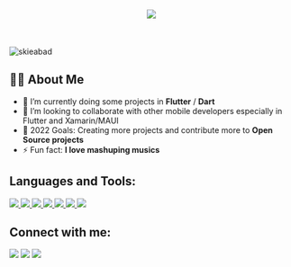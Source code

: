 
<h1 align="center">
  <a href="https://git.io/typing-svg">
    <img src="https://readme-typing-svg.herokuapp.com?font=roboto&duration=5500&center=true&vCenter=true&width=500&lines=Hi+there%2C+I'm+Wilson;I'm+a+Mobile+Developer;Nice+to+meet+you+%3A)&size=30">
  </a>
</h1>

</br>

<p align="left"> <img src="https://komarev.com/ghpvc/?username=skieabad&label=Profile%20views&color=0e75b6&style=flat" alt="skieabad" /> </p>

## 🙋‍♂️ About Me 
- 🌱 I’m currently doing some projects in **Flutter** / **Dart**
- 👯 I’m looking to collaborate with other mobile developers especially in Flutter and Xamarin/MAUI
- 🥅 2022 Goals: Creating more projects and contribute more to **Open Source projects**
- ⚡ Fun fact: **I love mashuping musics**

## Languages and Tools:

<p align="left"> 
    <a href="https://www.java.com" target="_blank"> <img src="https://img.icons8.com/color/48/000000/java-coffee-cup-logo.png"/> </a>
    <a href="https://kotlinlang.org/" target="_blank"> <img src="https://img.icons8.com/color/48/000000/kotlin.png"/> </a>
    <a href="https://dart.dev/" target="_blank"> <img src="https://[img.icons8.com/color/48/000000](https://icons8.com/icon/55251/c-sharp-logo)/dart.png"/> </a>
    <a href="https://flutter.dev/" target="_blank"> <img src="https://img.icons8.com/color/48/000000/flutter.png"/> </a>
    <a href="https://www.mysql.com/" target="_blank"> <img src="https://img.icons8.com/fluent/50/000000/mysql-logo.png"/> </a>
    <a href="https://firebase.google.com/" target="_blank"> <img src="https://img.icons8.com/color/48/000000/firebase.png"/> </a> 
    <a href="https://git-scm.com/" target="_blank"> <img src="https://img.icons8.com/color/48/000000/git.png"/> </a> 

</p>

## Connect with me:
<p align="left">

<a href = "https://www.linkedin.com/in/wilson-abad-8339b8226/"><img src="https://img.icons8.com/fluent/48/000000/linkedin.png"/></a>
<a href = "https://twitter.com/Abadskie19"><img src="https://img.icons8.com/fluent/48/000000/twitter.png"/></a>
<a href = "https://www.instagram.com/skieabad/"><img src="https://img.icons8.com/fluent/48/000000/instagram-new.png"/></a>

</p>
